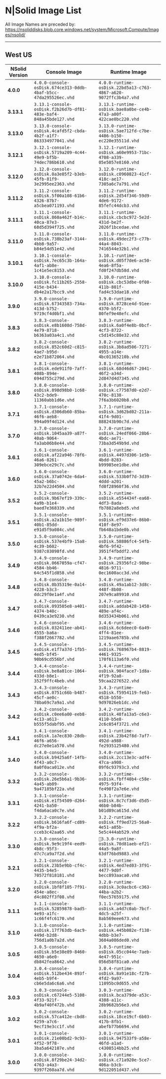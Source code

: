# N|Solid Image List

All Image Names are preceded by: https://nsoliddisks.blob.core.windows.net/system/Microsoft.Compute/Images/nsolid/

---

## West US

| NSolid Version |                          Console Image                          |                            Runtime Image                        |
|----------------|-----------------------------------------------------------------|-----------------------------------------------------------------|
|   **4.0.0**    | `4.0.0-console-osDisk.674ce313-0ddb-4baf-b5cc-47da295526ec.vhd` | `4.0.0-runtime-osDisk.22bd5a13-c763-4867-a620-9072ffc3b4a7.vhd` |
|   **3.13.1**    | `3.13.1-console-osDisk.f2b26d7b-df81-483e-baf4-848a45bde127.vhd` | `3.13.1-runtime-osDisk.bae8a0be-ce4b-47a3-a00f-422cae0bc220.vhd` |
|   **3.13.0**    | `3.13.0-console-osDisk.4cafd5f2-cbda-4b2f-a1f7-863334977041.vhd` | `3.13.0-runtime-osDisk.5ae712fd-c7be-4486-b150-ec220e35511d.vhd` |
|   **3.12.1**    | `3.12.1-console-osDisk.5719a209-4c44-49e9-bf5b-74dec786b610.vhd` | `3.12.1-runtime-osDisk.a60e9953-71bc-4708-a339-05e5057e8160.vhd` |
|   **3.12.0**    | `3.12.0-console-osDisk.0a3e05f2-b3eb-45fb-81f9-3e2995ee2363.vhd` | `3.12.0-runtime-osDisk.c0960823-41cf-418c-ae17-7305a6c7a791.vhd` |
|   **3.11.2**    | `3.11.2-console-osDisk.5f00a108-61b6-4326-87b7-a5cbea071193.vhd` | `3.11.2-runtime-osDisk.2d54f346-59d9-4de6-9172-85fefc44dcb3.vhd` |
|   **3.11.1**    | `3.11.1-console-osDisk.860a462f-b14c-40ca-87e3-68d5d394f725.vhd` | `3.11.1-runtime-osDisk.cbcbc972-5e2d-431d-be2f-2026f1bcedae.vhd` |
|   **3.11.0**    | `3.11.0-console-osDisk.738b23af-3144-4bb8-9a57-b84e54d51e42.vhd` | `3.11.0-runtime-osDisk.49dec2f3-c77b-44a4-8043-7416544e32b1.vhd` |
|   **3.10.1**    | `3.10.1-console-osDisk.7ec65c3b-164a-4af1-ab8e-1c41e5ec8153.vhd` | `3.10.1-runtime-osDisk.d05f7de6-ac50-4ea6-8f5a-fd0f247db58d.vhd` |
|   **3.10.0**    | `3.10.0-console-osDisk.fc11b265-2558-415e-b434-db4e2a17bcc9.vhd` | `3.10.0-runtime-osDisk.cbc53dbe-0f08-411b-801f-fad4c53dae18.vhd` |
|   **3.9.0**    | `3.9.0-console-osDisk.67343583-734a-413d-b752-9719cf4d0bf1.vhd` | `3.9.0-runtime-osDisk.8728ce4d-91ee-4370-b5f2-80fef9e48efc.vhd` |
|   **3.8.3**    | `3.8.3-console-osDisk.e8b1608d-758d-4e79-8718-b6363a03a4c1.vhd` | `3.8.3-runtime-osDisk.6a0f4e8b-0bcf-4cf3-8722-c5d145c88e32.vhd` |
|   **3.8.2**    | `3.8.2-console-osDisk.852c60d2-c815-4ae7-b95d-e2e71b872064.vhd` | `3.8.2-runtime-osDisk.3b8ad506-7271-4955-a14e-4bc01365210b.vhd` |
|   **3.8.1**    | `3.8.1-console-osDisk.ede911f0-7aff-408b-894e-694d755c279d.vhd` | `3.8.1-runtime-osDisk.68d46d67-2041-46f2-a34d-2d847d4d7345.vhd` |
|   **3.8.0**    | `3.8.0-console-osDisk.898d98b0-1c68-43c2-bde9-11360abb1d6e.vhd` | `3.8.0-runtime-osDisk.c77587d0-e2d7-470c-8138-7f6a3b6020b8.vhd` |
|   **3.7.1**    | `3.7.1-console-osDisk.d306db60-85ba-46f6-aeb8-994a09f4d124.vhd` | `3.7.1-runtime-osDisk.3d62bd02-211a-41f4-9d01-888243b90c7d.vhd` |
|   **3.7.0**    | `3.7.0-console-osDisk.1045aa39-a87f-40ab-9064-fa3ab06b8e44.vhd` | `3.7.0-runtime-osDisk.24edf066-28b6-4bdc-ae71-73ba3d549b9d.vhd` |
|   **3.6.1**    | `3.6.1-console-osDisk.af22a946-78f6-46a6-8261-309ebce29c7c.vhd` | `3.6.1-runtime-osDisk.4497d306-1e5b-4bdd-8283-b99985ee1dbe.vhd` |
|   **3.6.0**    | `3.6.0-console-osDisk.37a0742e-6da4-45a2-b6bc-32b7e22d4504.vhd` | `3.6.0-runtime-osDisk.533b0f7d-3d39-4ddd-a201-fd0f28960f36.vhd` |
|   **3.5.2**    | `3.5.2-console-osDisk.9b67ef19-339c-4a9b-b1e4-baed7e368339.vhd` | `3.5.2-runtime-osDisk.e554434f-ea68-4df3-8ada-fb7882a8ebd5.vhd` |
|   **3.5.1**    | `3.5.1-console-osDisk.a2a1b15e-989f-40b1-85dd-e91d5f9a084c.vhd` | `3.5.1-runtime-osDisk.ef9d37e6-86b0-410f-8e97-fb648a1bde0b.vhd` |
|   **3.5.0**    | `3.5.0-console-osDisk.537e4bf9-15a8-4c39-b602-9387c03098fd.vhd` | `3.5.0-runtime-osDisk.58886fc4-54fb-4bf6-9f42-3951f4fbddf2.vhd` |
|   **3.4.9**    | `3.4.9-console-osDisk.0667059a-cf47-4584-bb46-64c545f1d858.vhd` | `3.4.9-runtime-osDisk.29356fc2-98be-4816-9711-0ec1600acc3d.vhd` |
|   **3.4.8**    | `3.4.8-console-osDisk.0b35319e-0a14-4228-b3c3-ddc29f0e1a4f.vhd` | `3.4.8-runtime-osDisk.49a1ab12-3d8c-448f-8b08-207e9ca89910.vhd` |
|   **3.4.7**    | `3.4.7-console-osDisk.093505e8-a401-4374-b40c-0439ca3e9230.vhd` | `3.4.7-runtime-osDisk.addab428-1458-489e-af4c-8d353434b061.vhd` |
|   **3.4.6**    | `3.4.6-console-osDisk.032411ee-ab41-4555-ba6a-f388f2667782.vhd` | `3.4.6-runtime-osDisk.6c6deec0-6a49-4ff4-81ee-1219aae6785b.vhd` |
|   **3.4.5**    | `3.4.5-console-osDisk.e1f7a37d-1fb5-4ed5-bf45-90b69cd556bf.vhd` | `3.4.5-runtime-osDisk.768967b4-8819-4461-9325-170f6113a6f0.vhd` |
|   **3.4.4**    | `3.4.4-console-osDisk.be8a81ce-1064-433d-b8e1-352f9ffc4beb.vhd` | `3.4.4-runtime-osDisk.904face7-1d8a-4f19-92a8-59caa2276522.vhd` |
|   **3.4.3**    | `3.4.3-console-osDisk.0751c66b-b487-45cf-ae0c-78ba69c7a9a1.vhd` | `3.4.3-runtime-osDisk.f5954119-fe63-4518-b550-9d97026eb1dc.vhd` |
|   **3.4.2**    | `3.4.2-console-osDisk.c0ee6a00-eeb8-4c13-a613-b555f5dabf95.vhd` | `3.4.2-runtime-osDisk.48fa13a5-c6e3-4110-b5e8-2c6c054f3721.vhd` |
|   **3.4.1**    | `3.4.1-console-osDisk.1a7ec830-28db-46f6-a656-dc27e0e1a570.vhd` | `3.4.1-runtime-osDisk.23b42f8d-7af7-492d-a988-fe2935125480.vhd` |
|   **3.4.0**    | `3.4.0-console-osDisk.b9425a6f-14fb-4f43-a0c7-8a0f0aca012e.vhd` | `3.4.0-runtime-osDisk.2cc13e3c-adf4-47ca-a908-09f6c93793c3.vhd` |
|   **3.3.2**    | `3.3.2-console-osDisk.26e5b6a1-9b36-4a45-ab89-9a47185bf22a.vhd` | `3.3.2-runtime-osDisk.fbff40b4-c58e-4975-93f4-fe498f2a7e6e.vhd` |
|   **3.3.1**    | `3.3.1-console-osDisk.e1f54509-d264-4241-ba50-f4da6aca0c7e.vhd` | `3.3.1-runtime-osDisk.8c7cf3d6-d5d5-46b0-b84b-b01d89ca615d.vhd` |
|   **3.2.2**    | `3.2.2-console-osDisk.b616fa6f-cd89-4f9a-bf2a-cceb3c42aa65.vhd` | `3.2.2-runtime-osDisk.ff9ed725-56a0-4e51-a85b-5e5c444ab529.vhd` |
|   **3.3.0**    | `3.3.0-console-osDisk.9e9c19f4-eed9-4b8c-95f3-d7c7ca9a7f2d.vhd` | `3.3.0-runtime-osDisk.70d81aeb-ef21-44a5-9a8f-63df76bd9883.vhd` |
|   **3.2.1**    | `3.2.1-console-osDisk.23b5e9bb-cf4c-4435-b4e5-70572f818181.vhd` | `3.2.1-runtime-osDisk.4ed7ed03-3f91-4477-9d0f-becc893aaca0.vhd` |
|   **3.2.0**    | `3.2.0-console-osDisk.1bf8f105-7f91-454e-a8ec-d4c802ff3f08.vhd` | `3.2.0-runtime-osDisk.3c0acbc6-c363-44ba-a2b2-f0ec57659175.vhd` |
|   **3.1.1**    | `3.1.1-console-osDisk.52859878-bad5-4e93-a1fc-1c66f4fc6170.vhd` | `3.1.1-runtime-osDisk.a4d7c0ab-7bcf-4dc5-a25f-8ab569eee673.vhd` |
|   **3.1.0**    | `3.1.0-console-osDisk.17f763db-6ac9-449d-b2d8-756d1a0b7a2d.vhd` | `3.1.0-runtime-osDisk.445b082e-f138-4dbb-b3e7-3684a086ded0.vhd` |
|   **3.0.5**    | `3.0.5-console-osDisk.b5e38e89-8460-4650-a6e0-db842fea8642.vhd` | `3.0.5-runtime-osDisk.05cc044e-7aeb-4e47-951c-056d58f81ca0.vhd` |
|   **3.0.4**    | `3.0.4-console-osDisk.512be434-893f-4eb5-b9f4-cb6e5da6c6a6.vhd` | `3.0.4-runtime-osDisk.8a91e18c-f27b-4fd2-9a97-11095bc0d655.vhd` |
|   **3.0.3**    | `3.0.3-console-osDisk.c67244e5-5108-4f33-921f-4b9af40f472b.vhd` | `3.0.3-runtime-osDisk.bca379de-a53c-4388-a11c-28b9682b56e3.vhd` |
|   **3.0.2**    | `3.0.2-console-osDisk.57ca412e-cbd8-4259-a7c6-9ecf19e3cc1f.vhd` | `3.0.2-runtime-osDisk.18ce19cf-6b03-417b-8fb1-abefb77b6694.vhd` |
|   **3.0.1**    | `3.0.1-console-osDisk.21e00bd2-9c93-4f52-9f78-3ba5a642107e.vhd` | `3.0.1-runtime-osDisk.947533f9-a58e-46fd-a1ad-c4308514bb25.vhd` |
|   **3.0.0**    | `3.0.0-console-osDisk.8f29be24-34d2-4763-a4a3-9397f260aa7d.vhd` | `3.0.0-runtime-osDisk.c71a920e-5ce7-406a-b3cb-9d122051d437.vhd` |
